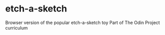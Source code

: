 # etch-a-sketch
Browser version of the popular etch-a-sketch toy
Part of The Odin Project curriculum
